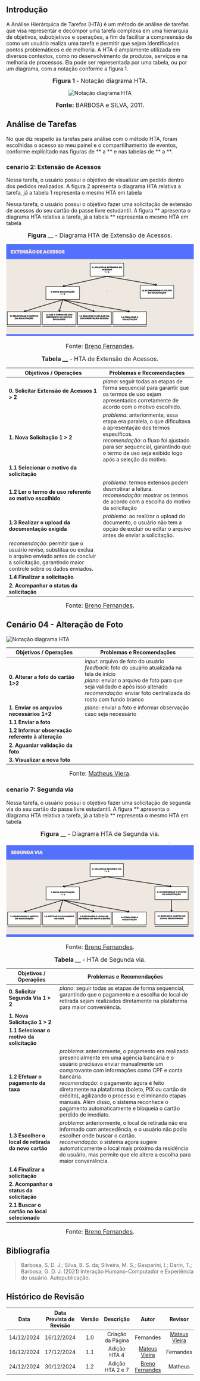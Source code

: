 ## Introdução

A Análise Hierárquica de Tarefas (HTA) é um método de análise de tarefas que visa representar e decompor uma tarefa complexa em uma hierarquia de objetivos, subobjetivos e operações, a fim de facilitar a compreensão de como um usuário realiza uma tarefa e permitir que sejam identificados pontos problemáticos e de melhoria. A HTA é amplamente utilizada em diversos contextos, como no desenvolvimento de produtos, serviços e na melhoria de processos. Ela pode ser representada por uma tabela, ou por um diagrama, com a notação conforme a figura 1.

<center>

<font size="3"><b>Figura 1 </b> - Notação diagrama HTA.</font>

![Notação diagrama HTA](../../assets/Subojetivos.png)

<font size="3"><b>Fonte:</b> BARBOSA e SILVA, 2011.</font>

</center>

## Análise de Tarefas

No que diz respeito às tarefas para análise com o método HTA, foram escolhidas o acesso ao meu painel e o compartilhamento de eventos, conforme explicitado nas figuras de ** a ** e nas tabelas de ** a **.

### cenario 2: Extensão de Acessos

Nessa tarefa, o usuário possui o objetivo de visualizar um pedido dentro dos pedidos realizados. A figura 2 apresenta o diagrama HTA relativa a tarefa, já a tabela 1 representa o mesmo HTA em tabela

Nessa tarefa, o usuário possui o objetivo fazer uma solicitação de extensão de acessos do seu cartão do passe livre estudantil. A figura ** apresenta o diagrama HTA relativa a tarefa, já a tabela ** representa o mesmo HTA em tabela

<center>

<font size="3"><b>Figura \_\_</b> - Diagrama HTA de Extensão de Acessos.</font>

![Notação diagrama HTA](../../assets/hta_extensao_acessos.png)

<font size="3"><p style="text-align: center">Fonte: [Breno Fernandes](https://github.com/Brenofrds).</p></font>

<font size="3"><b>Tabela \_\_</b> - HTA de Extensão de Acessos.</font>

| **Objetivos / Operações**                         | **Problemas e Recomendações**                                                                                                                                                                                                                                   |
| ------------------------------------------------- | --------------------------------------------------------------------------------------------------------------------------------------------------------------------------------------------------------------------------------------------------------------- |
| **0. Solicitar Extensão de Acessos 1 > 2**        | _plano_: seguir todas as etapas de forma sequencial para garantir que os termos de uso sejam apresentados corretamente de acordo com o motivo escolhido.                                                                                                         |
| **1. Nova Solicitação 1 > 2**                     | _problema_: anteriormente, essa etapa era paralela, o que dificultava a apresentação dos termos específicos. <br/> _recomendação_: o fluxo foi ajustado para ser sequencial, garantindo que o termo de uso seja exibido logo após a seleção do motivo.            |
| **1.1 Selecionar o motivo da solicitação**        |                                                                                                                                                                                                                                                                 |
| **1.2 Ler o termo de uso referente ao motivo escolhido** | _problema_: termos extensos podem desmotivar a leitura. <br/> _recomendação_: mostrar os termos de acordo com a escolha do motivo da solicitação                                                                        |
| **1.3 Realizar o upload da documentação exigida** | _problema_: ao realizar o upload do documento, o usuário não tem a opção de excluir ou editar o arquivo antes de enviar a solicitação.  
_recomendação_: permitir que o usuário revise, substitua ou exclua o arquivo enviado antes de concluir a solicitação, garantindo maior controle sobre os dados enviados.                                                 |
| **1.4 Finalizar a solicitação**                   |                                                                                                                                                                                                                                                                 |
| **2. Acompanhar o status da solicitação**         |                                                                                                                                                                                                                                                                 |


<font size="3"><p style="text-align: center">Fonte: [Breno Fernandes](https://github.com/Brenofrds).</p></font>

</center>

## Cenário 04 - Alteração de Foto

![Notação diagrama HTA](../../assets/HTA_cenario4.png)

| **Objetivos / Operações**                         | **Problemas e Recomendações**                                                                                                                                                                                                                                   |
| ------------------------------------------------- | --------------------------------------------------------------------------------------------------------------------------------------------------------------------------------------------------------------------------------------------------------------- |
| **0. Alterar a foto do cartão 1>2**               | _input_: arquivo de foto do usuário <br/> _feedback_: foto do usuário atualizada na tela de início <br/> _plano_: enviar o arquivo de foto para que seja validado e após isso alterado <br/> _recomendação_: enviar foto centralizada do rosto com fundo branco |
| **1. Enviar os arquvios necessários 1+2**         | _plano_: enviar a foto e informar observação caso seja necessário                                                                                                                                                                                               |
| **1.1 Enviar a foto**                             |                                                                                                                                                                                                                                                                 |
| **1.2 Informar observação referente à alteração** |                                                                                                                                                                                                                                                                 |
| **2. Aguardar validação da foto**                 |                                                                                                                                                                                                                                                                 |
| **3. Visualizar a nova foto**                     |                                                                                                                                                                                                                                                                 |

<font size="3"><p style="text-align: center">Fonte: [Matheus Viera](https://github.com/matix0).</p></font>

### cenario 7: Segunda via

Nessa tarefa, o usuário possui o objetivo fazer uma solicitação de segunda via do seu cartão do passe livre estudantil. A figura ** apresenta o diagrama HTA relativa a tarefa, já a tabela ** representa o mesmo HTA em tabela

<center>

<font size="3"><b>Figura \_\_</b> - Diagrama HTA de Segunda via.</font>

![Notação diagrama HTA](../../assets/hta_segunda_via.png)

<font size="3"><p style="text-align: center">Fonte: [Breno Fernandes](https://github.com/Brenofrds).</p></font>

<font size="3"><b>Tabela \_\_</b> - HTA de Segunda via.</font>

| **Objetivos / Operações**                         | **Problemas e Recomendações**                                                                                                                                                                                                                                   |
| ------------------------------------------------- | --------------------------------------------------------------------------------------------------------------------------------------------------------------------------------------------------------------------------------------------------------------- |
| **0. Solicitar Segunda Via 1 > 2**                | _plano_: seguir todas as etapas de forma sequencial, garantindo que o pagamento e a escolha do local de retirada sejam realizados diretamente na plataforma para maior conveniência.                                                                             |
| **1. Nova Solicitação 1 > 2**                     |                                                                                                                                                                                                                                                                 |
| **1.1 Selecionar o motivo da solicitação**        |                                                                                                                                                                                                                                                                 |
| **1.2 Efetuar o pagamento da taxa**               | _problema_: anteriormente, o pagamento era realizado presencialmente em uma agência bancária e o usuário precisava enviar manualmente um comprovante com informações como CPF e conta bancária. <br/> _recomendação_: o pagamento agora é feito diretamente na plataforma (boleto, PIX ou cartão de crédito), agilizando o processo e eliminando etapas manuais. Além disso, o sistema reconhece o pagamento automaticamente e bloqueia o cartão perdido de imediato.  |
| **1.3 Escolher o local de retirada do novo cartão** | _problema_: anteriormente, o local de retirada não era informado com antecedência, e o usuário não podia escolher onde buscar o cartão. <br/> _recomendação_: o sistema agora sugere automaticamente o local mais próximo da residência do usuário, mas permite que ele altere a escolha para maior conveniência.                                                                                     |
| **1.4 Finalizar a solicitação**                   |                                                                                                                                                                                                                                                                 |
| **2. Acompanhar o status da solicitação**         |                                                                                                                                                                                                                                                                 |
| **2.1 Buscar o cartão no local selecionado**      |                                                                                                                                                                                                                                                                 |


<font size="3"><p style="text-align: center">Fonte: [Breno Fernandes](https://github.com/Brenofrds).</p></font>

</center>

## Bibliografia

> Barbosa, S. D. J.; Silva, B. S. da; Silveira, M. S.; Gasparini, I.; Darin, T.; Barbosa, G. D. J. (2021) Interação Humano-Computador e Experiência do usuário. Autopublicação.

## Histórico de Revisão

|    Data    | Data Prevista de Revisão | Versão |     Descrição     |                   Autor                    |                  Revisor                   |
| :--------: | :----------------------: | :----: | :---------------: | :----------------------------------------: | :----------------------------------------: |
| 14/12/2024 |        16/12/2024        |  1.0   | Criação da Página |                 Fernandes                  | [Mateus Vieira](https://github.com/matix0) |
| 16/12/2024 |        17/12/2024        |  1.1   |   Adição HTA 4    | [Mateus Vieira](https://github.com/matix0) |                 Fernandes                  |
| 24/12/2024 |        30/12/2024        |  1.2   |   Adição HTA 2 e 7    | [Breno Fernandes](https://github.com/Brenofrds) |                 Matheus                  |
